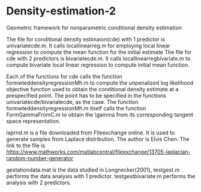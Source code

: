 # Density-estimation-2
Geometric framework for nonparametric conditional density estimation

The file for conditional density estimaion(cde) with 1 predictor is univariatecde.m. It calls locallinearreg.m for employing local linear regression to compute the mean function for the initial estimate
The file for cde with 2 predictors is bivariatecde.m. It calls locallinearregbivariate.m to compute bivariate local linear regression to compute initial mean function.

Each of the functions for cde calls the function formwteddensityregressionMh.m to compute the unpenalized log likelihood objective function used to obtain the conditional density estimate at a prespecified point. The point has to be specified in the functions univariatecde/bivariatecde, as the case. The function formwteddensityregressionMh.m itself calls the function FormGammaFromC.m to obtain the \gamma from its corresponding tangent space representation.

laprnd.m is a file downloaded from Fileexchange online. It is used to generate samples from Laplace distribution. The author is Elvis Chen. The link to the file is https://www.mathworks.com/matlabcentral/fileexchange/13705-laplacian-random-number-generator

gestationdata.mat is the data studied in Longnecker(2001), testgest.m performs the data analysis with 1 predictor. testgestbivariate.m performs the analysis with 2 predictors. 

